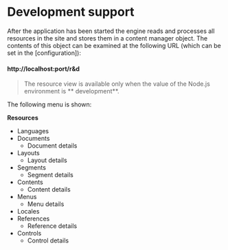 <!-- ======================================================================
--- Search engine
title:          Development support
keywords:       development, support
description:    Development support in md-site-engine.
--- Menu system
order:          80
text:           Development support
hidden:         false
umbel:          false
--- Page properties
id:             
document:       
layout:         layout-2-left
$-left:         #side-menu
searchable:     true
--- Side menu
side-menu-root:     /documentation
side-menu-header:   Documentation
side-menu-top:      Introduction
side-menu-depth:    2
======================================================================= -->

# Development support

After the application has been started the engine reads and processes all
resources in the site and stores them in a content manager object. The contents
of this object can be examined at the following URL (which can be set in the
[configuration]):

#### http://localhost:port/r&d

> The resource view is available only when the value of the Node.js environment
  is ** development**.

The following menu is shown:

**Resources**

* Languages
* Documents
    * Document details
* Layouts
    * Layout details
* Segments
    * Segment details
* Contents
    * Content details
* Menus
    * Menu details
* Locales
* References
    * Reference details
* Controls
    * Control details
